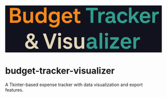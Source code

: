 <p align="center">
  <img src="banner1.png" alt="Banner" width="800"/>
</p>

# budget-tracker-visualizer
A Tkinter-based expense tracker with data visualization and export features.
